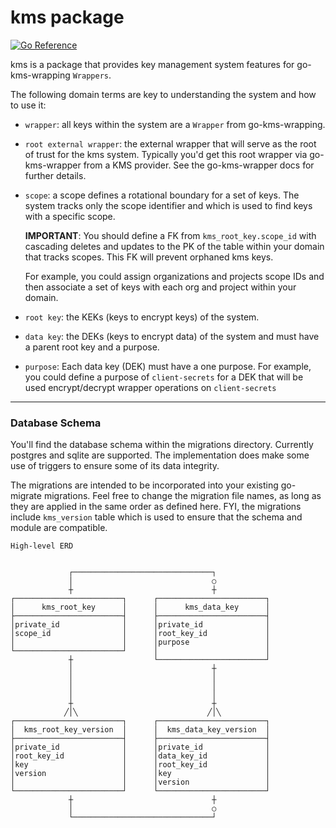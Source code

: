 # kms package 

[![Go Reference](https://pkg.go.dev/badge/github.com/hashicorp/go-kms-wrapping/extras/kms/kms.svg)](https://pkg.go.dev/github.com/hashicorp/go-kms-wrapping/extras/kms)

kms is a package that provides key management system features for
go-kms-wrapping `Wrappers`. 

The following domain terms are key to understanding the system and how to use
it:

- `wrapper`: all keys within the system are a `Wrapper` from go-kms-wrapping.

- `root external wrapper`: the external wrapper that will serve as the root of
  trust for the kms system.  Typically you'd get this root wrapper via
  go-kms-wrapper from a KMS provider.  See the go-kms-wrapper docs for further
  details. 
  
- `scope`: a scope defines a rotational boundary for a set of keys.  The system
  tracks only the scope identifier and which is used to find keys with a
  specific scope.  
  
  **IMPORTANT**: You should define a FK from `kms_root_key.scope_id` with
  cascading deletes and updates to the PK of the table within your domain that
  tracks scopes.  This FK will prevent orphaned kms keys.
  
  For example, you could assign organizations and projects
  scope IDs and then associate a set of keys with each org and project within
  your domain. 

- `root key`:  the KEKs (keys to encrypt keys) of the system.  

- `data key`:  the DEKs (keys to encrypt data) of the system and must have a
  parent root key and a purpose.  

- `purpose`:  Each data key (DEK) must have a one purpose.  For
  example, you could define a purpose of `client-secrets` for a DEK that will be
  used encrypt/decrypt wrapper operations on `client-secrets`
  

<hr>

### Database Schema

You'll find the database schema within the migrations directory.
Currently postgres and sqlite are supported.  The implementation does make some
use of triggers to ensure some of its data integrity. 

The migrations are intended to be incorporated into your existing go-migrate
migrations.  Feel free to change the migration file names, as long as they are
applied in the same order as defined here.  FYI, the migrations include
`kms_version` table which is used to ensure that the schema and module are
compatible. 

```
High-level ERD                                          
                                                          
                                                          
             ┌───────────────────────────────┐            
             │                               ○            
             ┼                               ┼            
┌────────────────────────┐      ┌────────────────────────┐
│      kms_root_key      │      │      kms_data_key      │
├────────────────────────┤      ├────────────────────────┤
│private_id              │      │private_id              │
│scope_id                │      │root_key_id             │
│                        │      │purpose                 │
└────────────────────────┘      │                        │
             ┼                  └────────────────────────┘
             │                               ┼            
             │                               │            
             │                               │            
             │                               │            
             ┼                               ┼            
            ╱│╲                             ╱│╲           
┌────────────────────────┐      ┌────────────────────────┐
│  kms_root_key_version  │      │  kms_data_key_version  │
├────────────────────────┤      ├────────────────────────┤
│private_id              │      │private_id              │
│root_key_id             │      │data_key_id             │
│key                     │      │root_key_id             │
│version                 │      │key                     │
│                        │      │version                 │
└────────────────────────┘      └────────────────────────┘
             ┼                               ┼            
             │                               ○            
             └───────────────────────────────┘               
          
```
